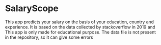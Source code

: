 # SalaryScope
This app predicts your salary on the basis of your education, country and experience. It is based on the data collected by stackoverflow in 2019 and This app is only made for educational purpose.
The data file is not present in the repository, so it can give some errors
